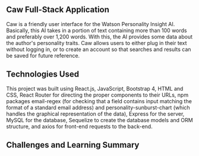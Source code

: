## Caw Full-Stack Application

Caw is a friendly user interface for the Watson Personality Insight AI. Basically, this AI takes in a portion of text containing more than 100 words and preferably over 1,200 words. With this, the AI provides some data about the author's personality traits. Caw allows users to either plug in their text without logging in, or to create an account so that searches and results can be saved for future reference.

## Technologies Used

This project was built using React.js, JavaScript, Bootstrap 4, HTML and CSS, React Router for directing the proper components to their URLs, npm packages email-regex (for checking that a field contains input matching the format of a standard email address) and personality-sunburst-chart (which handles the graphical representation of the data), Express for the server, MySQL for the database, Sequelize to create the database models and ORM structure, and axios for front-end requests to the back-end.

## Challenges and Learning Summary

